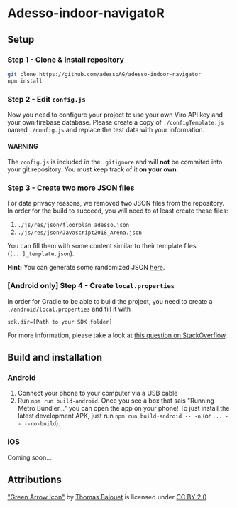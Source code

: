 # **A**desso-indoor-navigato**R**

## Setup

### Step 1 - Clone & install repository
```bash
git clone https://github.com/adessoAG/adesso-indoor-navigator
npm install
```

### Step 2 - Edit `config.js`
Now you need to configure your project to use your own Viro API key and your own firebase database. Please create a copy of `./configTemplate.js` named `./config.js` and replace the test data with your information.

#### WARNING
The `config.js` is included in the `.gitignore` and will **not** be commited into your git repository. You must keep track of it **on your own**.

### Step 3 - Create two more JSON files
For data privacy reasons, we removed two JSON files from the repository. In order for the build to succeed, you will need to at least create these files:

1. `./js/res/json/floorplan_adesso.json`
2. `./js/res/json/Javascript2018_Arena.json`

You can fill them with some content similar to their template files (`[...]_template.json`).

**Hint:** You can generate some randomized JSON [here](https://www.json-generator.com/).

### [Android only] Step 4 - Create `local.properties`
In order for Gradle to be able to build the project, you need to create a `./android/local.properties` and fill it with
```
sdk.dir=[Path to your SDK folder]
```

For more information, please take a look at [this question on StackOverflow](https://stackoverflow.com/questions/20673378/where-does-local-properties-go-for-android-project/25318217).

## Build and installation
### Android
1. Connect your phone to your computer via a USB cable
2. Run `npm run build-android`. Once you see a box that sais "Running Metro Bundler..." you can open the app on your phone!
To just install the latest development APK, just run `npm run build-android -- -n` (or `... -- --no-build`).

### iOS
Coming soon...

## Attributions
["Green Arrow Icon"](https://poly.google.com/view/7eaXP_9tC-e) by [Thomas Balouet](https://poly.google.com/user/3hZPO-XRoBS) is licensed under [CC BY 2.0](https://creativecommons.org/licenses/by/2.0/)

